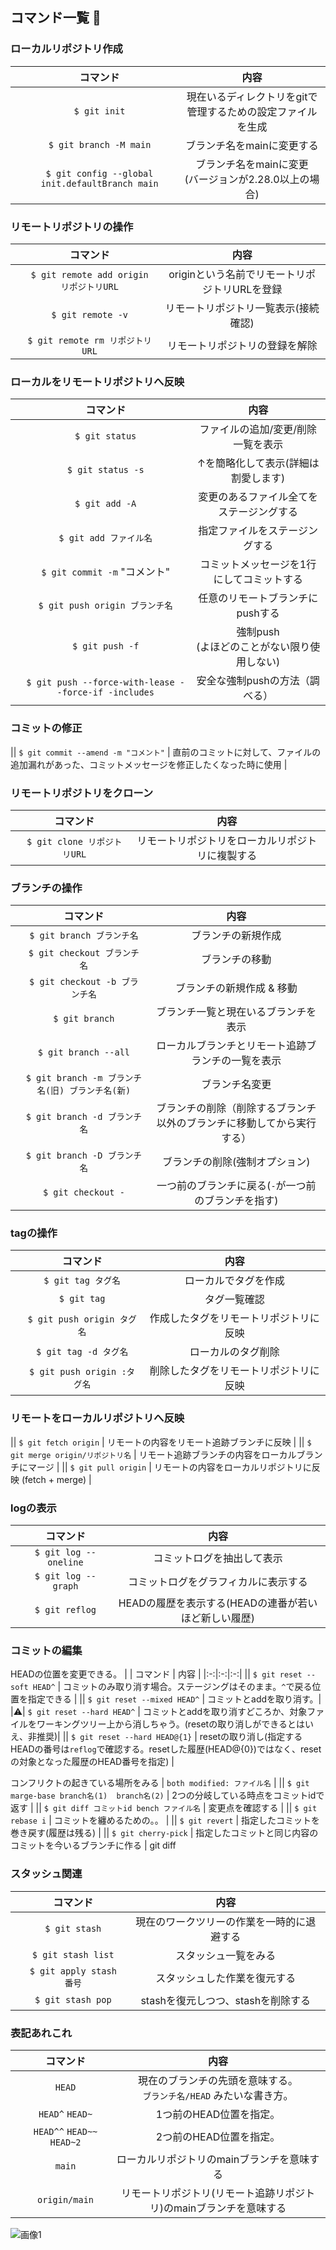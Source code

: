## コマンド一覧 🚧
### ローカルリポジトリ作成
|  | コマンド | 内容 |
|:-:|:-:|:-:|
|| `$ git init` | 現在いるディレクトリをgitで管理するための設定ファイルを生成 |
|| `$ git branch -M main` | ブランチ名をmainに変更する |
|| `$ git config --global init.defaultBranch main` | ブランチ名をmainに変更<br>(バージョンが2.28.0以上の場合) |


### リモートリポジトリの操作
|  | コマンド | 内容 |
|:-:|:-:|:-:|
|| `$ git remote add origin リポジトリURL` | originという名前でリモートリポジトリURLを登録 |
|| `$ git remote -v` | リモートリポジトリ一覧表示(接続確認) |
|| `$ git remote rm リポジトリURL` | リモートリポジトリの登録を解除 |


### ローカルをリモートリポジトリへ反映
|  | コマンド | 内容 |
|:-:|:-:|:-:|
|| `$ git status` | ファイルの追加/変更/削除 一覧を表示 |
|| `$ git status -s` | ↑を簡略化して表示(詳細は割愛します) |
|| `$ git add -A` | 変更のあるファイル全てをステージングする |
|| `$ git add ファイル名` | 指定ファイルをステージングする |
|| `$ git commit -m` "コメント"| コミットメッセージを1行にしてコミットする |
|| `$ git push origin ブランチ名` | 任意のリモートブランチにpushする |
|| `$ git push -f` | 強制push<br> (よほどのことがない限り使用しない)  |
|| `$ git push --force-with-lease --force-if -includes` | 安全な強制pushの方法（調べる） |


### コミットの修正
|| `$ git commit --amend -m "コメント"`  | 直前のコミットに対して、ファイルの追加漏れがあった、コミットメッセージを修正したくなった時に使用 |


### リモートリポジトリをクローン
|  | コマンド | 内容 |
|:-:|:-:|:-:|
|| `$ git clone リポジトリURL` | リモートリポジトリをローカルリポジトリに複製する |


### ブランチの操作
|  | コマンド | 内容 |
|:-:|:-:|:-:|
|| `$ git branch ブランチ名` | ブランチの新規作成 |
|| `$ git checkout ブランチ名` |  ブランチの移動 |
|| `$ git checkout -b ブランチ名` | ブランチの新規作成 & 移動 |
|| `$ git branch` |  ブランチ一覧と現在いるブランチを表示 |
|| `$ git branch --all` | ローカルブランチとリモート追跡ブランチの一覧を表示 |
|| `$ git branch -m ブランチ名(旧) ブランチ名(新)` | ブランチ名変更 |
|| `$ git branch -d ブランチ名` | ブランチの削除（削除するブランチ以外のブランチに移動してから実行する） |
|| `$ git branch -D ブランチ名` | ブランチの削除(強制オプション) |
|| `$ git checkout -` | 一つ前のブランチに戻る(`-`が一つ前のブランチを指す) |

### tagの操作
|  | コマンド | 内容 |
|:-:|:-:|:-:|
|| `$ git tag タグ名` | ローカルでタグを作成 |
|| `$ git tag` | タグ一覧確認 |
|| `$ git push origin タグ名` | 作成したタグをリモートリポジトリに反映 |
|| `$ git tag -d タグ名` | ローカルのタグ削除 |
|| `$ git push origin :タグ名` | 削除したタグをリモートリポジトリに反映 |

### リモートをローカルリポジトリへ反映
|| `$ git fetch origin` | リモートの内容をリモート追跡ブランチに反映 |
|| `$ git merge origin/リポジトリ名` | リモート追跡ブランチの内容をローカルブランチにマージ |
|| `$ git pull origin` | リモートの内容をローカルリポジトリに反映 (fetch + merge) |

### logの表示
|  | コマンド | 内容 |
|:-:|:-:|:-:|
|| `$ git log --oneline` | コミットログを抽出して表示  |
|| `$ git log --graph` | コミットログをグラフィカルに表示する |
|| `$ git reflog` | HEADの履歴を表示する(HEADの連番が若いほど新しい履歴) |


### コミットの編集
HEADの位置を変更できる。
|  | コマンド | 内容 |
|:-:|:-:|:-:|
|| `$ git reset --soft HEAD^` | コミットのみ取り消す場合。ステージングはそのまま。`^`で戻る位置を指定できる |
|| `$ git reset --mixed HEAD^` | コミットとaddを取り消す。|
|⚠️| `$ git reset --hard HEAD^` | コミットとaddを取り消すどころか、対象ファイルをワーキングツリー上から消しちゃう。(resetの取り消しができるとはいえ、非推奨)|
|| `$ git reset --hard HEAD@{1}` | resetの取り消し(指定するHEADの番号は`reflog`で確認する。resetした履歴(HEAD@{0})ではなく、resetの対象となった履歴のHEAD番号を指定) |


コンフリクトの起きている場所をみる | `both modified: ファイル名` |
|| `$ git marge-base branch名(1)  branch名(2)` |  2つの分岐している時点をコミットidで返す |
|| `$ git diff コミットid bench ファイル名` |  変更点を確認する |
|| `$ git rebase i` | コミットを纏めるための。。 | 
|| `$ git revert` | 指定したコミットを巻き戻す(履歴は残る) |
|| `$ git cherry-pick` | 指定したコミットと同じ内容のコミットを今いるブランチに作る |
git diff


### スタッシュ関連
|  | コマンド | 内容 |
|:-:|:-:|:-:|
|| `$ git stash` | 現在のワークツリーの作業を一時的に退避する |
|| `$ git stash list` | スタッシュ一覧をみる |
|| `$ git apply stash番号` | スタッシュした作業を復元する |
|| `$ git stash pop` | stashを復元しつつ、stashを削除する |


### 表記あれこれ
|  | コマンド | 内容 |
|:-:|:-:|:-:|
|| `HEAD` | 現在のブランチの先頭を意味する。<br>`ブランチ名/HEAD` みたいな書き方。|
|| `HEAD^` `HEAD~` | 1つ前のHEAD位置を指定。 |
|| `HEAD^^` `HEAD~~` `HEAD~2` | 2つ前のHEAD位置を指定。 |
|| `main` | ローカルリポジトリのmainブランチを意味する |
|| `origin/main` | リモートリポジトリ(リモート追跡リポジトリ)のmainブランチを意味する |


![画像1](https://assets.st-note.com/production/uploads/images/64006083/picture_pc_97cfe5e337d3b1a163862d3ce69572ab.png?width=800)
